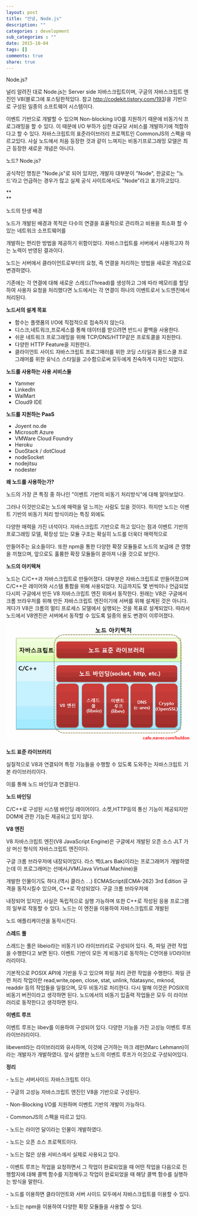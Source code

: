 ```yaml
---
layout: post
title: "안녕, Node.js"
description: ""
categories : development
sub_categories : ""
date: 2015-10-04
tags: []
comments: true
share: true
---
```


Node.js?

  

  

널리 알려진 대로 Node.js는 Server side 자바스크립트이며, 구글의 자바스크립트 엔진인 V8(블로그에 포스팅한적있다. 참고
http://codekit.tistory.com/193)을 기반으로 구성된 일종의 소프트웨어 시스템이다.

이벤트 기반으로 개발할 수 있으며 Non-blocking I/O를 지원하기 때문에 비동기식 프로그래밍을 할 수 있다. 이 때문에 I/O
부하가 심한 대규모 서비스를 개발하기에 적합하다고 할 수 있다. 자바스크립트의 표준라이브러리 프로젝트인 CommonJS의 스펙을 따르고있다.
사실 노드에서 처음 등장한 것과 같이 느껴지는 비동기프로그래밍 모델은 최근 등장한 새로운 개념은 아니다.

  

노드? Node.js?

공식적인 명칭은 "Node.js"로 되어 있지만, 개발자 대부분이 "Node", 한글로는 "노드'라고 언급하는 경우가 많고 실제 공식
사이트에서도 "Node"라고 표기하고있다.

**  
**

노드의 탄생 배경

노드가 개발된 배경과 목적은 다수의 연결을 효율적으로 관리하고 비용을 최소화 할 수 있는 네트워크 소프트웨어를

개발하는 편리한 방법을 제공하기 위함이었다. 자바스크립트를 서버에서 사용하고자 하는 노력이 반영된 결과이다.

노드는 서버에서 클라이언트로부터의 요청, 즉 연결을 처리하는 방법을 새로운 개념으로 변경하였다.

기존에는 각 연결에 대해 새로운 스레드(Thread)를 생성하고 그에 따라 메모리를 할당하여 사용자 요청을 처리했다면 노드에서는 각 연결이
하나의 이벤트로서 노드엔진에서 처리된다.

  

**노드서의 설계 목표**

  * 함수는 플랫폼의 I/O에 직접적으로 접속하지 않는다.
  * 디스크,네트워크,프로세스를 통해 데이터를 받으려면 반드시 콜백을 사용한다.
  * 쉬운 네트워크 프로그래밍을 위해 TCP/DNS/HTTP같은 프로토콜을 지원한다.
  * 다양한 HTTP Feature을 지원한다.
  * 클라이언트 사이드 자바스크립트 프로그매러를 위한 코딩 스타일과 올드스쿨 프로그래머를 위한 유닉스 스타일을 고수함으로써 모두에게 친숙하게 디자인 되었다.

**노드를 사용하는 사용 서비스들**

  * Yammer
  * Linkedln
  * WalMart
  * Cloud9 IDE

  

**노드를 지원하는 PaaS**

  * Joyent no.de
  * Microsoft Azure
  * VMWare Cloud Foundry
  * Heroku
  * DuoStack / dotCloud
  * nodeSocket
  * nodejitsu
  * nodester

  

**왜 노드를 사용하는가?**

노드의 가장 큰 특징 중 하나인 "이벤트 기반의 비동기 처리방식"에 대해 알아보았다.

그러나 이것만으로는 노드에 매력을 덜 느끼는 사람도 있을 것이다. 하지만 노드는 이벤트 기반의 비동기 처리 방식이라는 특징 외에도

다양한 매력을 가진 녀석이다. 자바스크립트 기반으로 하고 있다는 점과 이벤트 기반의 프로그래밍 모델, 확장성 있는 모듈 구조는 확실히 노드를
더욱더 매력적으로

만들어주는 요소들이다. 또한 npm을 통한 다양한 확장 모듈들로 노드의 보급에 큰 영향을 끼쳤으며, 앞으로도 훌륭한 확장 모듈들이 쏟아져
나올 것으로 보인다.

  

**노드의 아키텍쳐**

노드는 C/C++과 자바스크립트로 만들어졌다. 대부분은 자바스크립트로 만들어졌으며 C/C++은 레이어와 시스템 통합을 위해 사용되었다.
지금까지도 몇 번씩이나 언급되었다시피 구글에서 만든 V8 자바스크립트 엔진 위에서 동작한다. 원래는 V8은 구글에서 크롬 브라우저를 위해
만든 자바스크립트 엔진이기에 서버를 위해 설계된 것은 아니다. 게다가 V8은 크롬의 멀티 프로세스 모델에서 실행되는 것을 목표로 설계되었다.
따라서 노드에서 V8엔진은 서버에서 동작할 수 있도록 일종의 용도 변경이 이루어졌다.

  

  

![](/assets/images/posts/195/211A7647561033BF07C2D6.GIF)

**노드 표준 라이브러리**

  

실질적으로 V8과 연결되어 특정 기능들을 수행할 수 있도록 도와주는 자바스크립트 기본 라이브러리이다.

이를 통해 노드 바인딩과 연결된다.

  

**노드 바인딩**

  

C/C++로 구성된 시스템 바인딩 레이어이다. 소켓,HTTP등의 통신 기능이 제공되지만 DOM에 관한 기능든 제공되고 있지 않다.

  

**V8 엔진**

  

V8 자바스크립트 엔진(V8 JavaScript Engine)은 구글에서 개발된 오픈 소스 JLT 가상 머신 형식의 자바스크립트 엔진이다.

구글 크롬 브라우저에 내장되어있다. 라스 백(Lars Bak)이라는 프로그래머가 개발하였는데 이 프로그래머는 선에서JVM(Java
Virtual Machine)을

개발한 인물이기도 하다.(역시 클라스 . .) ECMAScript(ECMA-262) 3rd Edition 규격을 동작시킬수 있으며, C++로
작성되었다. 구글 크롬 브라우저에

내장되어 있지만, 사실은 독립적으로 실행 가능하며 또한 C++로 작성된 응용 프로그램의 일부로 작동할 수 있다. 노드는 이 엔진을 이용하여
자바스크립트로 개발된

노드 애플리케이션을 동작시킨다.

  

**스레드 풀**

  

스레드는 풀은 libeio라는 비동기 I/O 라이브러리로 구성되어 있다. 즉, 파일 관련 작업을 수행한다고 보면 된다. 이벤트 기반이 모든
게 비동기로 동작하는 C언어용 I/O라이브러리이다.

기본적으로 POSIX API에 기반을 두고 있으며 파일 처리 관련 작업을 수행한다. 파일 관련 처리 작업이란 read,write,open,
close, stat, unlink, fdatasync, mknod, readdir 등의 작업들을 일컬으며, 모두 비동기로 처리한다. 다시
말해 이것은 POSIX의 비동기 버전이라고 생각하면 된다. 노드에서의 비동기 입출력 작업들은 모두 이 라이브러리로 동작한다고 생각하면 된다.

  

**이벤트 루프**

  

이벤트 루프는 libev를 이용하여 구성되어 있다. 다양한 기능을 가진 고성능 이벤트 루프 라이브러리이다.

libevent라는 라이브러리와 유사하며, 이것에 근거하는 마크 레만(Marc Lehmann)이라는 개발자가 개발하였다. 앞서 설명한 노드의
이벤트 루프가 이것으로 구성되어있다.

  

**정리**

\- 노드는 서버사이드 자바스크립트 이다.

\- 구글의 고성능 자바스크립트 엔진인 V8을 기반으로 구성된다.

\- Non-Blocking I/O를 지원하며 이벤트 기반의 개발이 가능하다.

\- CommonJS의 스펙을 따르고 있다.

\- 노드는 라이언 달이라는 인물이 개발하였다.

\- 노드는 오픈 소스 프로젝트이다.

\- 노드는 많은 상용 서비스에서 실제로 사용되고 있다.

\- 이벤트 루프는 작업을 요청하면서 그 작업이 완료되었을 때 어떤 작업을 다음으로 진행할지에 대해 콜백 함수를 지정해두고 작업이 완료되었을
때 해당 콜백 함수를 실행하는 방식을 말한다.

\- 노드를 이용하면 클라이언트와 서버 사이드 모두에서 자바스크립트를 이용할 수 있다.

\- 노드는 npm을 이용하여 다양한 확장 모듈들을 사용할 수 있다.

  

